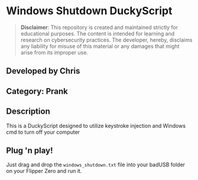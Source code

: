 # Windows Shutdown DuckyScript

> **Disclaimer**: This repository is created and maintained strictly for educational purposes. The content is intended for learning and research on cybersecurity practices. The developer, hereby, disclaims any liability for misuse of this material or any damages that might arise from its improper use.

## Developed by Chris
## Category: Prank
## Description
This is a DuckyScript designed to utilize keystroke injection and Windows cmd to turn off your computer

## Plug 'n play!
Just drag and drop the `windows_shutdown.txt` file into your badUSB folder on your Flipper Zero and run it. 
